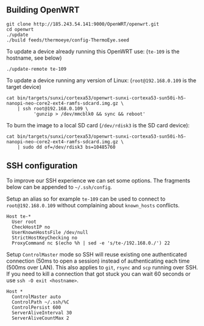 ## Building OpenWRT

    git clone http://185.243.54.141:9000/OpenWRT/openwrt.git
    cd openwrt
    ./update
    ./build feeds/thermoeye/config-ThermoEye.seed

To update a device already running this OpenWRT use: (`te-109` is the hostname, see below)

    ./update-remote te-109

To update a device running any version of Linux: (`root@192.168.0.109` is the target device)

    cat bin/targets/sunxi/cortexa53/openwrt-sunxi-cortexa53-sun50i-h5-nanopi-neo-core2-ext4-ramfs-sdcard.img.gz \
        | ssh root@192.168.0.109 \
              'gunzip > /dev/mmcblk0 && sync && reboot'

To burn the image to a local SD card (`/dev/rdisk3` is the SD card device):

    cat bin/targets/sunxi/cortexa53/openwrt-sunxi-cortexa53-sun50i-h5-nanopi-neo-core2-ext4-ramfs-sdcard.img.gz \
        | sudo dd of=/dev/rdisk3 bs=10485760

## SSH configuration

To improve our SSH experience we can set some options. The fragments below can be appended to `~/.ssh/config`.

Setup an alias so for example `te-109` can be used to connect to `root@192.168.0.109` without complaining about `known_hosts` conflicts.

    Host te-*
      User root
      CheckHostIP no
      UserKnownHostsFile /dev/null
      StrictHostKeyChecking no
      ProxyCommand nc $(echo %h | sed -e 's/te-/192.168.0./') 22

Setup `ControlMaster` mode so SSH will reuse existing one authenticated connection (50ms to open a session) instead of authenticating each time (500ms over LAN). This also applies to `git`, `rsync` and `scp` running over SSH. If you need to kill a connection that got stuck you can wait 60 seconds or use `ssh -O exit <hostname>`.

    Host *
      ControlMaster auto
      ControlPath ~/.ssh/%C
      ControlPersist 600
      ServerAliveInterval 30
      ServerAliveCountMax 2
